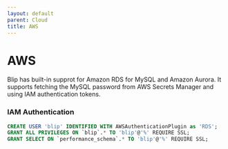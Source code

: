 ```yaml
---
layout: default
parent: Cloud
title: AWS
---
```


# AWS

Blip has built-in supprot for Amazon RDS for MySQL and Amazon Aurora.
It supports fetching the MySQL password from AWS Secrets Manager and using IAM authentication tokens.

### IAM Authentication

```sql
CREATE USER 'blip' IDENTIFIED WITH AWSAuthenticationPlugin as 'RDS';
GRANT ALL PRIVILEGES ON `blip`.* TO 'blip'@'%' REQUIRE SSL;
GRANT SELECT ON `performance_schema`.* TO 'blip'@'%' REQUIRE SSL;
```

